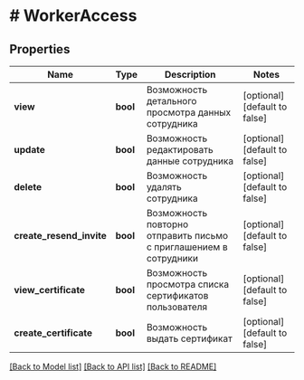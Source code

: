 # # WorkerAccess

## Properties

Name | Type | Description | Notes
------------ | ------------- | ------------- | -------------
**view** | **bool** | Возможность детального просмотра данных сотрудника | [optional] [default to false]
**update** | **bool** | Возможность редактировать данные сотрудника | [optional] [default to false]
**delete** | **bool** | Возможность удалять сотрудника | [optional] [default to false]
**create_resend_invite** | **bool** | Возможность повторно отправить письмо с приглашением в сотрудники | [optional] [default to false]
**view_certificate** | **bool** | Возможность просмотра списка сертификатов пользователя | [optional] [default to false]
**create_certificate** | **bool** | Возможность выдать сертификат | [optional] [default to false]

[[Back to Model list]](../../README.md#models) [[Back to API list]](../../README.md#endpoints) [[Back to README]](../../README.md)
